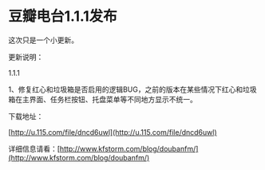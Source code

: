 # 豆瓣电台1.1.1发布

这次只是一个小更新。

更新说明：

1.1.1

1、修复红心和垃圾箱是否启用的逻辑BUG，之前的版本在某些情况下红心和垃圾箱在主界面、任务栏按钮、托盘菜单等不同地方显示不统一。

下载地址：

[http://u.115.com/file/dncd6uwl](http://u.115.com/file/dncd6uwl)

详细信息请看：[http://www.kfstorm.com/blog/doubanfm/](http://www.kfstorm.com/blog/doubanfm/)
